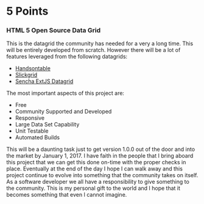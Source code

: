 # 5 Points

<h3>HTML 5 Open Source Data Grid</h3>

This is the datagrid the community has needed for a very a long time. This will be entirely developed from scratch. However there will be a lot of features leveraged from the following datagrids:

<ul>
  <li><a href="https://handsontable.com/" target="_blank">Handsontable</a></li>
  <li><a href="https://github.com/mleibman/SlickGrid" target="_blank">Slickgrid</a></li>
  <li><a href="http://docs.sencha.com/extjs/6.2.0-modern/guides/components/grids.html" target="_blank">Sencha ExtJS Datagrid</a></li>
</ul>

The most important aspects of this project are:

<ul>
  <li>Free</li>
  <li>Community Supported and Developed</li>
  <li>Responsive</li>
  <li>Large Data Set Capability</li>
  <li>Unit Testable</li>
  <li>Automated Builds</li>
</ul>

This will be a daunting task just to get version 1.0.0 out of the door and into the market by January 1, 2017. I have faith in the people that I bring aboard this project that we can get this done on-time with the proper checks in place.  Eventually at the end of the day I hope I can walk away and this project continue to evolve into something that the community takes on itself. As a software developer we all have a responsibility to give something to the community. This is my personal gift to the world and I hope that it becomes something that even I cannot imagine.
